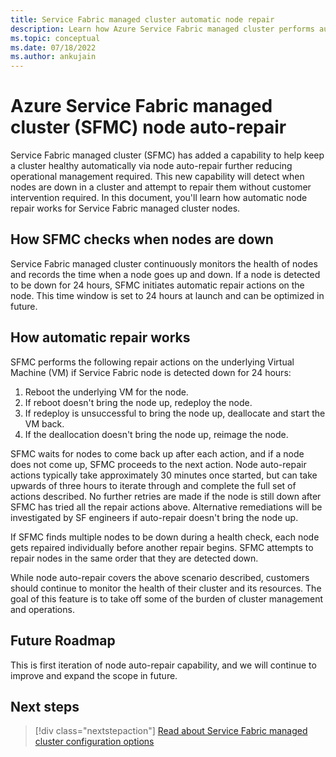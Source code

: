 ```yaml
---
title: Service Fabric managed cluster automatic node repair 
description: Learn how Azure Service Fabric managed cluster performs automatic node repair if they go down.
ms.topic: conceptual
ms.date: 07/18/2022
ms.author: ankujain
---
```

# Azure Service Fabric managed cluster (SFMC) node auto-repair

Service Fabric managed cluster (SFMC) has added a capability to help keep a cluster healthy automatically via node auto-repair further reducing operational management required. This new capability will detect when nodes are down in a cluster and attempt to repair them without customer intervention required. In this document, you'll learn how automatic node repair works for Service Fabric managed cluster nodes.

## How SFMC checks when nodes are down 

Service Fabric managed cluster continuously monitors the health of nodes and records the time when a node goes up and down. If a node is detected to be down for 24 hours, SFMC initiates automatic repair actions on the node. This time window is set to 24 hours at launch and can be optimized in future.

## How automatic repair works

SFMC performs the following repair actions on the underlying Virtual Machine (VM) if Service Fabric node is detected down for 24 hours:

1) Reboot the underlying VM for the node.
2) If reboot doesn't bring the node up, redeploy the node.   
3) If redeploy is unsuccessful to bring the node up, deallocate and start the VM back. 
4) If the deallocation doesn't bring the node up, reimage the node.

SFMC waits for nodes to come back up after each action, and if a node does not come up, SFMC proceeds to the next action. Node auto-repair actions typically take approximately 30 minutes once started, but can take upwards of three hours to iterate through and complete the full set of actions described. No further retries are made if the node is still down after SFMC has tried all the repair actions above. Alternative remediations will be investigated by SF engineers if auto-repair doesn't bring the node up. 

If SFMC finds multiple nodes to be down during a health check, each node gets repaired individually before another repair begins. SFMC attempts to repair nodes in the same order that they are detected down.

While node auto-repair covers the above scenario described, customers should continue to monitor the health of their cluster and its resources. The goal of this feature is to take off some of the burden of cluster management and operations.

## Future Roadmap

This is first iteration of node auto-repair capability, and we will continue to improve and expand the scope in future.

## Next steps
> [!div class="nextstepaction"]
> [Read about Service Fabric managed cluster configuration options](how-to-managed-cluster-configuration.md)
